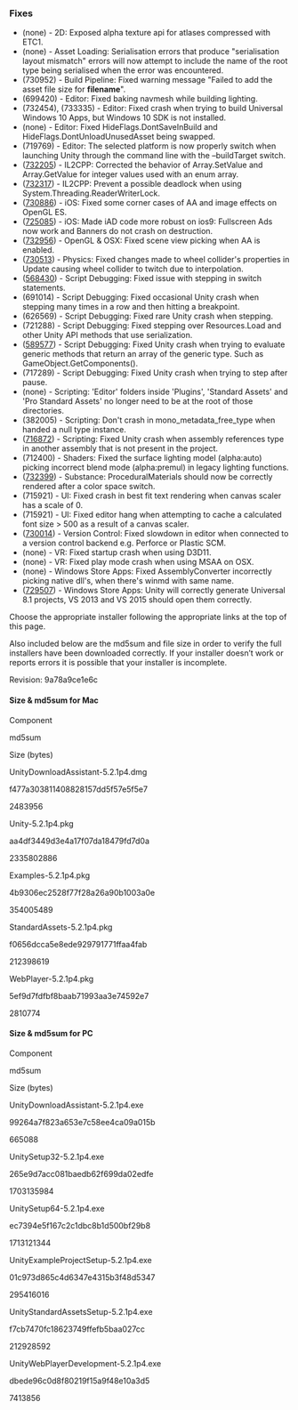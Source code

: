 ### Fixes

*   (none) - 2D: Exposed alpha texture api for atlases compressed with ETC1.
*   (none) - Asset Loading: Serialisation errors that produce "serialisation layout mismatch" errors will now attempt to include the name of the root type being serialised when the error was encountered.
*   (730952) - Build Pipeline: Fixed warning message "Failed to add the asset file size for **filename**".
*   (699420) - Editor: Fixed baking navmesh while building lighting.
*   (732454), (733335) - Editor: Fixed crash when trying to build Universal Windows 10 Apps, but Windows 10 SDK is not installed.
*   (none) - Editor: Fixed HideFlags.DontSaveInBuild and HideFlags.DontUnloadUnusedAsset being swapped.
*   (719769) - Editor: The selected platform is now properly switch when launching Unity through the command line with the –buildTarget switch.
*   ([732205](http://issuetracker.unity3d.com/issues/il2cpp-array-dot-setvalue-does-not-set-proper-values-from-enum)) - IL2CPP: Corrected the behavior of Array.SetValue and Array.GetValue for integer values used with an enum array.
*   ([732317](http://issuetracker.unity3d.com/issues/il2cpp-app-freezes-if-readerwriterlock-from-threading-is-used)) - IL2CPP: Prevent a possible deadlock when using System.Threading.ReaderWriterLock.
*   ([730886](http://issuetracker.unity3d.com/issues/ios-gles-bloom-with-antialiasing-causes-black-screen-with-gles-error-0x0500)) - iOS: Fixed some corner cases of AA and image effects on OpenGL ES.
*   ([725085](http://issuetracker.unity3d.com/issues/ios-adbannerview-and-adinterstitialad-not-working-with-ios9)) - iOS: Made iAD code more robust on ios9: Fullscreen Ads now work and Banners do not crash on destruction.
*   ([732956](http://issuetracker.unity3d.com/issues/scene-view-selection-broken-with-aa-enabled-on-mac-5-dot-2-regression)) - OpenGL & OSX: Fixed scene view picking when AA is enabled.
*   ([730513](http://issuetracker.unity3d.com/issues/changes-made-to-wheel-colliders-properties-in-update-cause-wheel-collider-to-twich)) - Physics: Fixed changes made to wheel collider's properties in Update causing wheel collider to twitch due to interpolation.
*   ([568430](http://issuetracker.unity3d.com/issues/step-over-skips-the-whole-body-of-switch-statement)) - Script Debugging: Fixed issue with stepping in switch statements.
*   (691014) - Script Debugging: Fixed occasional Unity crash when stepping many times in a row and then hitting a breakpoint.
*   (626569) - Script Debugging: Fixed rare Unity crash when stepping.
*   (721288) - Script Debugging: Fixed stepping over Resources.Load and other Unity API methods that use serialization.
*   ([589577](http://issuetracker.unity3d.com/issues/unity-crashes-when-adding-watch-of-gameobject-dot-getcomponents-in-monodevelop)) - Script Debugging: Fixed Unity crash when trying to evaluate generic methods that return an array of the generic type. Such as GameObject.GetComponents().
*   (717289) - Script Debugging: Fixed Unity crash when trying to step after pause.
*   (none) - Scripting: 'Editor' folders inside 'Plugins', 'Standard Assets' and 'Pro Standard Assets' no longer need to be at the root of those directories.
*   (382005) - Scripting: Don't crash in mono\_metadata\_free\_type when handed a null type instance.
*   ([716872](http://issuetracker.unity3d.com/issues/certain-dll-crashes-unity-on-project-load)) - Scripting: Fixed Unity crash when assembly references type in another assembly that is not present in the project.
*   (712400) - Shaders: Fixed the surface lighting model (alpha:auto) picking incorrect blend mode (alpha:premul) in legacy lighting functions.
*   ([732399](http://issuetracker.unity3d.com/issues/procedural-materials-get-corrupted-when-color-space-is-changed)) - Substance: ProceduralMaterials should now be correctly rendered after a color space switch.
*   (715921) - UI: Fixed crash in best fit text rendering when canvas scaler has a scale of 0.
*   (715921) - UI: Fixed editor hang when attempting to cache a calculated font size > 500 as a result of a canvas scaler.
*   ([730014](http://issuetracker.unity3d.com/issues/version-control-perforce-and-plastic-scm-plugins-cause-editor-slowdown)) - Version Control: Fixed slowdown in editor when connected to a version control backend e.g. Perforce or Plastic SCM.
*   (none) - VR: Fixed startup crash when using D3D11.
*   (none) - VR: Fixed play mode crash when using MSAA on OSX.
*   (none) - Windows Store Apps: Fixed AssemblyConverter incorrectly picking native dll's, when there's winmd with same name.
*   ([729507](http://issuetracker.unity3d.com/issues/wsa-shared-project-in-universal-apps-isnt-loaded-when-vs2015-is-installed)) - Windows Store Apps: Unity will correctly generate Universal 8.1 projects, VS 2013 and VS 2015 should open them correctly.

Choose the appropriate installer following the appropriate links at the top of this page.

Also included below are the md5sum and file size in order to verify the full installers have been downloaded correctly. If your installer doesn’t work or reports errors it is possible that your installer is incomplete.

Revision: 9a78a9ce1e6c

#### Size & md5sum for Mac

Component

md5sum

Size (bytes)

UnityDownloadAssistant-5.2.1p4.dmg

f477a303811408828157dd5f57e5f5e7

2483956

Unity-5.2.1p4.pkg

aa4df3449d3e4a17f07da18479fd7d0a

2335802886

Examples-5.2.1p4.pkg

4b9306ec2528f77f28a26a90b1003a0e

354005489

StandardAssets-5.2.1p4.pkg

f0656dcca5e8ede929791771ffaa4fab

212398619

WebPlayer-5.2.1p4.pkg

5ef9d7fdfbf8baab71993aa3e74592e7

2810774

#### Size & md5sum for PC

Component

md5sum

Size (bytes)

UnityDownloadAssistant-5.2.1p4.exe

99264a7f823a653e7c58ee4ca09a015b

665088

UnitySetup32-5.2.1p4.exe

265e9d7acc081baedb62f699da02edfe

1703135984

UnitySetup64-5.2.1p4.exe

ec7394e5f167c2c1dbc8b1d500bf29b8

1713121344

UnityExampleProjectSetup-5.2.1p4.exe

01c973d865c4d6347e4315b3f48d5347

295416016

UnityStandardAssetsSetup-5.2.1p4.exe

f7cb7470fc18623749ffefb5baa027cc

212928592

UnityWebPlayerDevelopment-5.2.1p4.exe

dbede96c0d8f80219f15a9f48e10a3d5

7413856